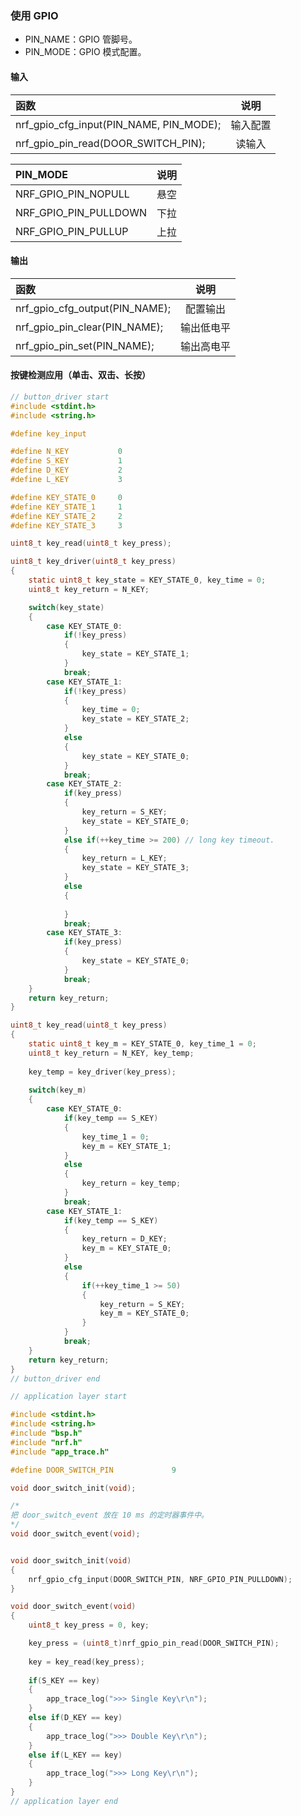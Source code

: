 ### 使用 GPIO

- PIN_NAME：GPIO 管脚号。
- PIN_MODE：GPIO 模式配置。

#### 输入
|函数|说明|
|:---|:---:|
|nrf_gpio_cfg_input(PIN_NAME, PIN_MODE);|输入配置|
|nrf_gpio_pin_read(DOOR_SWITCH_PIN);|读输入|


|PIN_MODE|说明|
|:---|:---:|
|NRF_GPIO_PIN_NOPULL|悬空|
|NRF_GPIO_PIN_PULLDOWN|下拉|
|NRF_GPIO_PIN_PULLUP|上拉|

#### 输出
|函数|说明|
|:---|:---:|
|nrf_gpio_cfg_output(PIN_NAME);|配置输出|
|nrf_gpio_pin_clear(PIN_NAME);|输出低电平|
|nrf_gpio_pin_set(PIN_NAME);|输出高电平|



#### 按键检测应用（单击、双击、长按）
```c
// button_driver start
#include <stdint.h>
#include <string.h>

#define key_input

#define N_KEY			0
#define S_KEY			1
#define D_KEY			2
#define L_KEY			3

#define KEY_STATE_0		0
#define KEY_STATE_1		1
#define KEY_STATE_2		2
#define KEY_STATE_3		3

uint8_t key_read(uint8_t key_press);

uint8_t key_driver(uint8_t key_press)
{
	static uint8_t key_state = KEY_STATE_0, key_time = 0;
	uint8_t key_return = N_KEY;

	switch(key_state)
	{
		case KEY_STATE_0:
			if(!key_press)
			{
				key_state = KEY_STATE_1;
			}
			break;
		case KEY_STATE_1:
			if(!key_press)
			{
				key_time = 0;
				key_state = KEY_STATE_2;
			}
			else
			{
				key_state = KEY_STATE_0;
			}
			break;
		case KEY_STATE_2:
			if(key_press)
			{
				key_return = S_KEY;
				key_state = KEY_STATE_0;
			}
			else if(++key_time >= 200) // long key timeout.
			{
				key_return = L_KEY;
				key_state = KEY_STATE_3;
			}
			else
			{
			
			}
			break;
		case KEY_STATE_3:
			if(key_press)
			{
				key_state = KEY_STATE_0;
			}
			break;
	}
	return key_return;
}

uint8_t key_read(uint8_t key_press)
{
	static uint8_t key_m = KEY_STATE_0, key_time_1 = 0;
	uint8_t key_return = N_KEY, key_temp;
	
	key_temp = key_driver(key_press);
	
	switch(key_m)
	{
		case KEY_STATE_0:
			if(key_temp == S_KEY)
			{
				key_time_1 = 0;
				key_m = KEY_STATE_1;
			}
			else
			{
				key_return = key_temp;
			}
			break;
		case KEY_STATE_1:
			if(key_temp == S_KEY)
			{
				key_return = D_KEY;
				key_m = KEY_STATE_0;
			}
			else
			{
				if(++key_time_1 >= 50)
				{
					key_return = S_KEY;
					key_m = KEY_STATE_0;
				}
			}
			break;
	}
	return key_return;
}
// button_driver end

// application layer start

#include <stdint.h>
#include <string.h>
#include "bsp.h"
#include "nrf.h"
#include "app_trace.h"

#define DOOR_SWITCH_PIN				9

void door_switch_init(void);

/*
把 door_switch_event 放在 10 ms 的定时器事件中。
*/
void door_switch_event(void);


void door_switch_init(void)
{
	nrf_gpio_cfg_input(DOOR_SWITCH_PIN, NRF_GPIO_PIN_PULLDOWN); 
}

void door_switch_event(void)
{
	uint8_t key_press = 0, key;

	key_press = (uint8_t)nrf_gpio_pin_read(DOOR_SWITCH_PIN);
	
	key = key_read(key_press);
	
	if(S_KEY == key)
	{
		app_trace_log(">>> Single Key\r\n");
	}
	else if(D_KEY == key)
	{
		app_trace_log(">>> Double Key\r\n");
	}
	else if(L_KEY == key)
	{
		app_trace_log(">>> Long Key\r\n");
	}
}
// application layer end
```